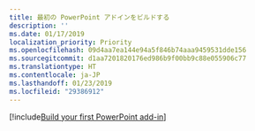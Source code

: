 ```yaml
---
title: 最初の PowerPoint アドインをビルドする
description: ''
ms.date: 01/17/2019
localization_priority: Priority
ms.openlocfilehash: 09d4aa7ea144e94a5f846b74aaa9459531dde156
ms.sourcegitcommit: d1aa7201820176ed986b9f00bb9c88e055906c77
ms.translationtype: HT
ms.contentlocale: ja-JP
ms.lasthandoff: 01/23/2019
ms.locfileid: "29386912"
---
```

[!include[Build your first PowerPoint add-in](../includes/file-get-started-powerpoint.md)]
